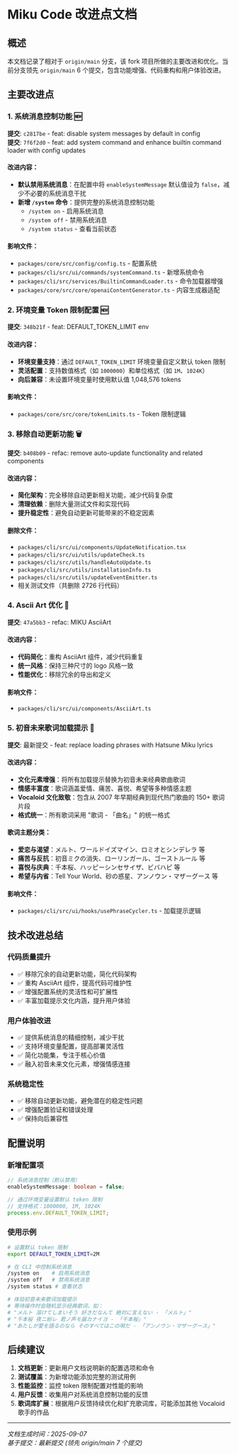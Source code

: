 # Miku Code 改进点文档

## 概述

本文档记录了相对于 `origin/main` 分支，该 fork 项目所做的主要改进和优化。当前分支领先 `origin/main` 6 个提交，包含功能增强、代码重构和用户体验改进。

## 主要改进点

### 1. 系统消息控制功能 🆕

**提交**: `c2817be` - feat: disable system messages by default in config  
**提交**: `7f6f2d0` - feat: add system command and enhance builtin command loader with config updates

#### 改进内容：

- **默认禁用系统消息**：在配置中将 `enableSystemMessage` 默认值设为 `false`，减少不必要的系统消息干扰
- **新增 `/system` 命令**：提供完整的系统消息控制功能
  - `/system on` - 启用系统消息
  - `/system off` - 禁用系统消息
  - `/system status` - 查看当前状态

#### 影响文件：

- `packages/core/src/config/config.ts` - 配置系统
- `packages/cli/src/ui/commands/systemCommand.ts` - 新增系统命令
- `packages/cli/src/services/BuiltinCommandLoader.ts` - 命令加载器增强
- `packages/core/src/core/openaiContentGenerator.ts` - 内容生成器适配

### 2. 环境变量 Token 限制配置 🆕

**提交**: `348b21f` - feat: DEFAULT_TOKEN_LIMIT env

#### 改进内容：

- **环境变量支持**：通过 `DEFAULT_TOKEN_LIMIT` 环境变量自定义默认 token 限制
- **灵活配置**：支持数值格式（如 `1000000`）和单位格式（如 `1M`、`1024K`）
- **向后兼容**：未设置环境变量时使用默认值 1,048,576 tokens

#### 影响文件：

- `packages/core/src/core/tokenLimits.ts` - Token 限制逻辑

### 3. 移除自动更新功能 🗑️

**提交**: `b408b09` - refac: remove auto-update functionality and related components

#### 改进内容：

- **简化架构**：完全移除自动更新相关功能，减少代码复杂度
- **清理依赖**：删除大量测试文件和实现代码
- **提升稳定性**：避免自动更新可能带来的不稳定因素

#### 删除文件：

- `packages/cli/src/ui/components/UpdateNotification.tsx`
- `packages/cli/src/ui/utils/updateCheck.ts`
- `packages/cli/src/utils/handleAutoUpdate.ts`
- `packages/cli/src/utils/installationInfo.ts`
- `packages/cli/src/utils/updateEventEmitter.ts`
- 相关测试文件（共删除 2726 行代码）

### 4. Ascii Art 优化 🎨

**提交**: `47a5bb3` - refac: MIKU AsciiArt

#### 改进内容：

- **代码简化**：重构 AsciiArt 组件，减少代码重复
- **统一风格**：保持三种尺寸的 logo 风格一致
- **性能优化**：移除冗余的导出和定义

#### 影响文件：

- `packages/cli/src/ui/components/AsciiArt.ts`

### 5. 初音未来歌词加载提示 🎵

**提交**: 最新提交 - feat: replace loading phrases with Hatsune Miku lyrics

#### 改进内容：

- **文化元素增强**：将所有加载提示替换为初音未来经典歌曲歌词
- **情感丰富度**：歌词涵盖爱情、痛苦、喜悦、希望等多种情感主题
- **Vocaloid 文化致敬**：包含从 2007 年早期经典到现代热门歌曲的 150+ 歌词片段
- **格式统一**：所有歌词采用 "歌词 - 「曲名」" 的统一格式

#### 歌词主题分类：

- **爱恋与渴望**：メルト、ワールドイズマイン、ロミオとシンデレラ 等
- **痛苦与反抗**：初音ミクの消失、ローリンガール、ゴーストルール 等
- **喜悦与庆典**：千本桜、ハッピーシンセサイザ、ビバハピ 等
- **希望与内省**：Tell Your World、砂の惑星、アンノウン・マザーグース 等

#### 影响文件：

- `packages/cli/src/ui/hooks/usePhraseCycler.ts` - 加载提示逻辑

## 技术改进总结

### 代码质量提升

- ✅ 移除冗余的自动更新功能，简化代码架构
- ✅ 重构 AsciiArt 组件，提高代码可维护性
- ✅ 增强配置系统的灵活性和可扩展性
- ✅ 丰富加载提示文化内涵，提升用户体验

### 用户体验改进

- ✅ 提供系统消息的精细控制，减少干扰
- ✅ 支持环境变量配置，提高部署灵活性
- ✅ 简化功能集，专注于核心价值
- ✅ 融入初音未来文化元素，增强情感连接

### 系统稳定性

- ✅ 移除自动更新功能，避免潜在的稳定性问题
- ✅ 增强配置验证和错误处理
- ✅ 保持向后兼容性

## 配置说明

### 新增配置项

```typescript
// 系统消息控制（默认禁用）
enableSystemMessage: boolean = false;

// 通过环境变量设置默认 token 限制
// 支持格式：1000000, 1M, 1024K
process.env.DEFAULT_TOKEN_LIMIT;
```

### 使用示例

```bash
# 设置默认 token 限制
export DEFAULT_TOKEN_LIMIT=2M

# 在 CLI 中控制系统消息
/system on    # 启用系统消息
/system off   # 禁用系统消息
/system status # 查看状态

# 体验初音未来歌词加载提示
# 等待操作时会随机显示经典歌词，如：
# "メルト 溶けてしまいそう 好きだなんて 絶対に言えない - 「メルト」"
# "千本桜 夜ニ紛レ 君ノ声モ届カナイヨ - 「千本桜」"
# "あたしが愛を語るのなら そのすべてはこの唄だ - 「アンノウン・マザーグース」"
```

## 后续建议

1. **文档更新**：更新用户文档说明新的配置选项和命令
2. **测试覆盖**：为新增功能添加完整的测试用例
3. **性能监控**：监控 token 限制配置对性能的影响
4. **用户反馈**：收集用户对系统消息控制功能的反馈
5. **歌词库扩展**：根据用户反馈持续优化和扩充歌词库，可能添加其他 Vocaloid 歌手的作品

---

_文档生成时间：2025-09-07_  
_基于提交：最新提交 (领先 origin/main 7 个提交)_
